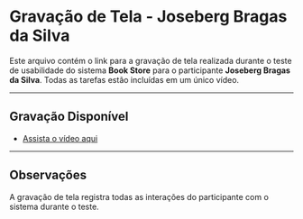 # **Gravação de Tela - Joseberg Bragas da Silva**

Este arquivo contém o link para a gravação de tela realizada durante o teste de usabilidade do sistema **Book Store** para o participante **Joseberg Bragas da Silva**. Todas as tarefas estão incluídas em um único vídeo.

---

## **Gravação Disponível**

- [Assista o vídeo aqui](https://drive.google.com/file/d/1ocZR6tMUsIS6Kubsn3SI0O5hdfRyU2Tl/view?usp=drive_link)

---

## **Observações**
A gravação de tela registra todas as interações do participante com o sistema durante o teste.
